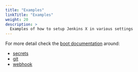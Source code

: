 ```yaml
---
title: "Examples"
linkTitle: "Examples"
weight: 20
description: >
  Examples of how to setup Jenkins X in various settings
---
```


For more detail check the [boot documentation](/docs/getting-started/setup/boot/) around:

* [secrets](/docs/getting-started/setup/boot/#secrets)
* [git](/docs/getting-started/setup/boot/#git)
* [webhook](/docs/getting-started/setup/boot/#webhook)
